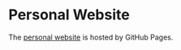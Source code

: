 # Personal Website
The [personal website](https://qilinz.github.io/Personal-Website/) is hosted by GitHub Pages.
